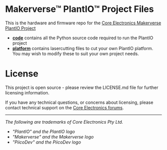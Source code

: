 # Makerverse™ PlantIO™ Project Files

This is the hardware and firmware repo for the [Core Electronics Makerverse PlantIO Project](https://core-electronics.com.au/guides/plant-io/)

- **[code](./code)** contains all the Python source code required to run the PlantIO project
- **[platform](./platform)** contains lasercutting files to cut your own PlantIO platform. You may wish to modify these to suit your own project needs.


# License
This project is open source - please review the LICENSE.md file for further licensing information.

If you have any technical questions, or concerns about licensing, please contact technical support on the [Core Electronics forums](https://forum.core-electronics.com.au/).

---

*The following are trademarks of Core Electronics Pty Ltd.*

- *\"PlantIO\" and the PlantIO logo*
- *\"Makerverse\" and the Makerverse logo*
- *\"PiicoDev\" and the PiicoDev logo*

